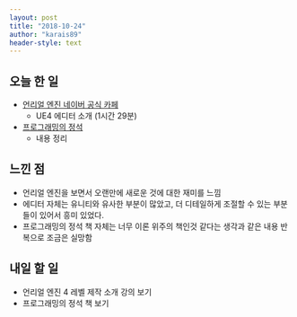 ```yaml
---
layout: post
title: "2018-10-24"
author: "karais89"
header-style: text
---
```


## 오늘 한 일

- [언리얼 엔진 네이버 공식 카페](https://cafe.naver.com/unrealenginekr/735)
    - UE4 에디터 소개 (1시간 29분)
- [프로그래밍의 정석](http://www.yes24.com/24/goods/55254076)
    - 내용 정리

## 느낀 점

- 언리얼 엔진을 보면서 오랜만에 새로운 것에 대한 재미를 느낌
- 에디터 자체는 유니티와 유사한 부분이 많았고, 더 디테일하게 조절할 수 있는 부분들이 있어서 흥미 있었다.
- 프로그래밍의 정석 책 자체는 너무 이론 위주의 책인것 같다는 생각과 같은 내용 반복으로 조금은 실망함

## 내일 할 일

- 언리얼 엔진 4 레벨 제작 소개 강의 보기
- 프로그래밍의 정석 책 보기